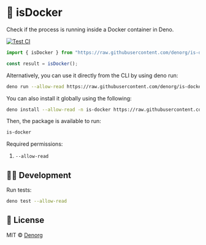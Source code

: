 # 🏁 isDocker

Check if the process is running inside a Docker container in Deno.

[![Test CI](https://github.com/denorg/is-docker/workflows/Test%20CI/badge.svg)](https://github.com/is-docker/starter/actions)

```ts
import { isDocker } from "https://raw.githubusercontent.com/denorg/is-docker/master/mod.ts";

const result = isDocker();
```

Alternatively, you can use it directly from the CLI by using deno run:

```bash
deno run --allow-read https://raw.githubusercontent.com/denorg/is-docker/master/cli.ts
```

You can also install it globally using the following:

```bash
deno install --allow-read -n is-docker https://raw.githubusercontent.com/denorg/is-docker/master/cli.ts
```

Then, the package is available to run:

```bash
is-docker
```

Required permissions:

1. `--allow-read`

## 👩‍💻 Development

Run tests:

```bash
deno test --allow-read
```

## 📄 License

MIT © [Denorg](https://den.org.in)
